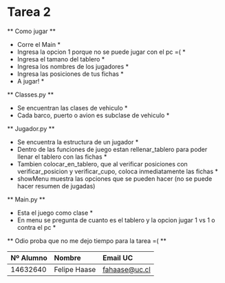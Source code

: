 # Tarea 2

** Como jugar **
* Corre el Main *
* Ingresa la opcion 1 porque no se puede jugar con el pc =( *
* Ingresa el tamano del tablero *
* Ingresa los nombres de los jugadores *
* Ingresa las posiciones de tus fichas *
* A jugar! *




** Classes.py **
* Se encuentran las clases de vehiculo *
* Cada barco, puerto o avion es subclase de vehiculo *


** Jugador.py **
* Se encuentra la estructura de un jugador *
* Dentro de las funciones de juego estan rellenar_tablero
para poder llenar el tablero con las fichas *
* Tambien colocar_en_tablero, que al verificar posiciones con 
verificar_posicion y verificar_cupo, coloca inmediatamente las
fichas *
* showMenu muestra las opciones que se pueden hacer
(no se puede hacer resumen de jugadas)


** Main.py **
* Esta el juego como clase *
* En menu se pregunta de cuanto es el tablero y la opcion jugar
 1 vs 1 o contra el pc *




** Odio proba que no me dejo tiempo para la tarea =( **



| Nº Alumno    | Nombre              | Email UC      |
|:-------------|:--------------------|:--------------|
| 14632640     | Felipe Haase        | fahaase@uc.cl |
